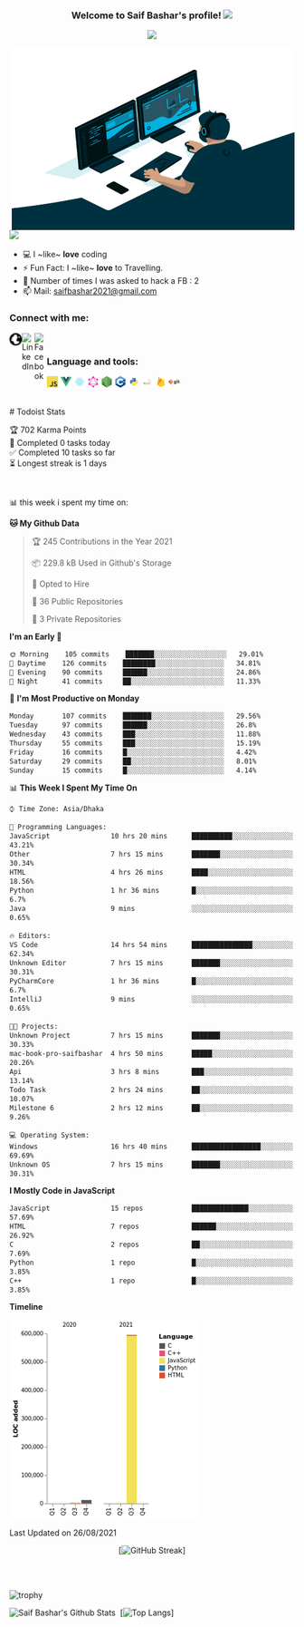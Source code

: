 <h3 align="center">
  Welcome to Saif Bashar's profile!
  <img src="https://media.giphy.com/media/hvRJCLFzcasrR4ia7z/giphy.gif" width="28">
</h3>
<p align="center">
  <a href="https://github.com/saifbashar"><img src="https://readme-typing-svg.herokuapp.com/?lines=Full-stack%20web%20and%20app%20developer;Self-taught%20UI%2FUX%20Designer;2%2B%20years%20of%20coding%20experience;Always%20learning%20new%20things&center=true&width=380&height=45"></a>
</p>


<img align="right" alt="GIF" src="https://raw.githubusercontent.com/saifbashar/saifbashar/main/code.gif" width="500" height="320" />

  
![](https://komarev.com/ghpvc/?username=saifbashar&color=green&style=flat-square&label=PROFILE+VIEWS)



  
  

- 💻 I ~like~ **love** coding
- ⚡ Fun Fact: I ~like~ **love** to Travelling.
- 🏅 Number of times I was asked to hack a FB : 2
- 📫 Mail: saifbashar2021@gmail.com

 
<!-- - Usesless Stats:
 👯 I have successfully worked on production level projects regarding android, web and backend.
currently perfecting my skills with ReactJS and Android MVVM Architecture.


-->
 ### Connect with me:

[<img align="left" alt="" width="22px" src="https://raw.githubusercontent.com/iconic/open-iconic/master/svg/globe.svg" />][website]
[<img align="left" alt="LinkedIn" width="22px" src="https://cdn.jsdelivr.net/npm/simple-icons@v3/icons/linkedin.svg" />][linkedin]
[<img align="left" alt="Facebook" width="22px" src="https://cdn.jsdelivr.net/npm/simple-icons@v3/icons/facebook.svg" />][facebook]


<br /> 


 ### Language and tools:

<code><img height="20" src="https://raw.githubusercontent.com/github/explore/80688e429a7d4ef2fca1e82350fe8e3517d3494d/topics/javascript/javascript.png"></code>
<code><img height="20" src="https://raw.githubusercontent.com/github/explore/80688e429a7d4ef2fca1e82350fe8e3517d3494d/topics/vue/vue.png"></code>
<code><img height="20" src="https://raw.githubusercontent.com/github/explore/80688e429a7d4ef2fca1e82350fe8e3517d3494d/topics/react/react.png"></code>
<code><img height="20" src="https://raw.githubusercontent.com/github/explore/5c058a388828bb5fde0bcafd4bc867b5bb3f26f3/topics/graphql/graphql.png"></code>
<code><img height="20" src="https://raw.githubusercontent.com/github/explore/80688e429a7d4ef2fca1e82350fe8e3517d3494d/topics/nodejs/nodejs.png"></code>
<code><img height="20" src="https://raw.githubusercontent.com/github/explore/80688e429a7d4ef2fca1e82350fe8e3517d3494d/topics/cpp/cpp.png"></code>
<code><img height="20" src="https://raw.githubusercontent.com/github/explore/80688e429a7d4ef2fca1e82350fe8e3517d3494d/topics/python/python.png"></code>
<code><img height="20" src="https://raw.githubusercontent.com/github/explore/80688e429a7d4ef2fca1e82350fe8e3517d3494d/topics/mysql/mysql.png"></code>
<code><img height="20" src="https://raw.githubusercontent.com/github/explore/80688e429a7d4ef2fca1e82350fe8e3517d3494d/topics/firebase/firebase.png"></code>
<code><img height="20" src="https://raw.githubusercontent.com/github/explore/80688e429a7d4ef2fca1e82350fe8e3517d3494d/topics/git/git.png"></code>

  
  


<br />
# Todoist Stats

<!-- TODO-IST:START -->
🏆  702 Karma Points           
🌸  Completed 0 tasks today           
✅  Completed 10 tasks so far           
⏳  Longest streak is 1 days
<!-- TODO-IST:END -->
<br />

📊 this week i spent my time on:
<br />

<!--START_SECTION:waka-->
**🐱 My Github Data** 

> 🏆 245 Contributions in the Year 2021
 > 
> 📦 229.8 kB Used in Github's Storage 
 > 
> 💼 Opted to Hire
 > 
> 📜 36 Public Repositories 
 > 
> 🔑 3 Private Repositories  
 > 
**I'm an Early 🐤** 

```text
🌞 Morning    105 commits    ███████░░░░░░░░░░░░░░░░░░   29.01% 
🌆 Daytime    126 commits    ████████░░░░░░░░░░░░░░░░░   34.81% 
🌃 Evening    90 commits     ██████░░░░░░░░░░░░░░░░░░░   24.86% 
🌙 Night      41 commits     ██░░░░░░░░░░░░░░░░░░░░░░░   11.33%

```
📅 **I'm Most Productive on Monday** 

```text
Monday       107 commits    ███████░░░░░░░░░░░░░░░░░░   29.56% 
Tuesday      97 commits     ██████░░░░░░░░░░░░░░░░░░░   26.8% 
Wednesday    43 commits     ███░░░░░░░░░░░░░░░░░░░░░░   11.88% 
Thursday     55 commits     ███░░░░░░░░░░░░░░░░░░░░░░   15.19% 
Friday       16 commits     █░░░░░░░░░░░░░░░░░░░░░░░░   4.42% 
Saturday     29 commits     ██░░░░░░░░░░░░░░░░░░░░░░░   8.01% 
Sunday       15 commits     █░░░░░░░░░░░░░░░░░░░░░░░░   4.14%

```


📊 **This Week I Spent My Time On** 

```text
⌚︎ Time Zone: Asia/Dhaka

💬 Programming Languages: 
JavaScript               10 hrs 20 mins      ██████████░░░░░░░░░░░░░░░   43.21% 
Other                    7 hrs 15 mins       ███████░░░░░░░░░░░░░░░░░░   30.34% 
HTML                     4 hrs 26 mins       ████░░░░░░░░░░░░░░░░░░░░░   18.56% 
Python                   1 hr 36 mins        █░░░░░░░░░░░░░░░░░░░░░░░░   6.7% 
Java                     9 mins              ░░░░░░░░░░░░░░░░░░░░░░░░░   0.65%

🔥 Editors: 
VS Code                  14 hrs 54 mins      ███████████████░░░░░░░░░░   62.34% 
Unknown Editor           7 hrs 15 mins       ███████░░░░░░░░░░░░░░░░░░   30.31% 
PyCharmCore              1 hr 36 mins        █░░░░░░░░░░░░░░░░░░░░░░░░   6.7% 
IntelliJ                 9 mins              ░░░░░░░░░░░░░░░░░░░░░░░░░   0.65%

🐱‍💻 Projects: 
Unknown Project          7 hrs 15 mins       ███████░░░░░░░░░░░░░░░░░░   30.33% 
mac-book-pro-saifbashar  4 hrs 50 mins       █████░░░░░░░░░░░░░░░░░░░░   20.26% 
Api                      3 hrs 8 mins        ███░░░░░░░░░░░░░░░░░░░░░░   13.14% 
Todo Task                2 hrs 24 mins       ██░░░░░░░░░░░░░░░░░░░░░░░   10.07% 
Milestone 6              2 hrs 12 mins       ██░░░░░░░░░░░░░░░░░░░░░░░   9.26%

💻 Operating System: 
Windows                  16 hrs 40 mins      █████████████████░░░░░░░░   69.69% 
Unknown OS               7 hrs 15 mins       ███████░░░░░░░░░░░░░░░░░░   30.31%

```

**I Mostly Code in JavaScript** 

```text
JavaScript               15 repos            ██████████████░░░░░░░░░░░   57.69% 
HTML                     7 repos             ██████░░░░░░░░░░░░░░░░░░░   26.92% 
C                        2 repos             ██░░░░░░░░░░░░░░░░░░░░░░░   7.69% 
Python                   1 repo              █░░░░░░░░░░░░░░░░░░░░░░░░   3.85% 
C++                      1 repo              █░░░░░░░░░░░░░░░░░░░░░░░░   3.85%

```


**Timeline**

![Chart not found](https://raw.githubusercontent.com/saifbashar/saifbashar/main/charts/bar_graph.png) 


 Last Updated on 26/08/2021
<!--END_SECTION:waka-->

<div align="center">
  

[![GitHub Streak](https://github-readme-streak-stats.herokuapp.com?user=saifbashar&theme=synthwave)]
  </div>
  
<br /><br />



  ![trophy](https://github-profile-trophy.vercel.app/?username=saifbashar&theme=juicyfresh&no-frame=true&row=1&&margin-w=20&no-bg=true)

  
<img align="left" alt="Saif Bashar's Github Stats" src="https://github-readme-stats.vercel.app/api?username=saifbashar&show_icons=true" />    &nbsp;
[![Top Langs](https://github-readme-stats.vercel.app/api/top-langs?username=saifbashar&count_private=true&show_icons=true)]
  </div>

  



[website]: https://saifbashar.wordpress.com/
[facebook]: https://www.facebook.com/yepitssaif/
[linkedin]:https://www.linkedin.com/in/saifbashar/
<br/>
<br/>


